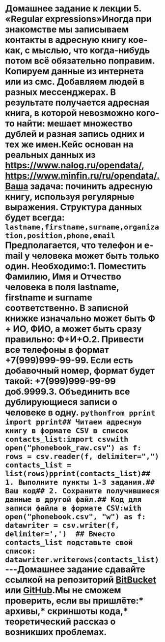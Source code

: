 # Домашнее задание к лекции 5. «Regular expressions»Иногда при знакомстве мы записываем контакты в адресную книгу кое-как, с мыслью, что когда-нибудь потом всё обязательно поправим. Копируем данные из интернета или из смс. Добавляем людей в разных мессенджерах. В результате получается адресная книга, в которой невозможно кого-то найти: мешает множество дублей и разная запись одних и тех же имен.Кейс основан на реальных данных из https://www.nalog.ru/opendata/, https://www.minfin.ru/ru/opendata/.Ваша задача: починить адресную книгу, используя регулярные выражения.  Структура данных будет всегда:   `lastname,firstname,surname,organization,position,phone,email`  Предполагается, что телефон и e-mail у человека может быть только один.  Необходимо:1. Поместить Фамилию, Имя и Отчество человека в поля lastname, firstname и surname соответственно. В записной книжке изначально может быть Ф + ИО, ФИО, а может быть сразу правильно: Ф+И+О.2. Привести все телефоны в формат +7(999)999-99-99. Если есть добавочный номер, формат будет такой: +7(999)999-99-99 доб.9999.3. Объединить все дублирующиеся записи о человеке в одну.  ```pythonfrom pprint import pprint## Читаем адресную книгу в формате CSV в список contacts_list:import csvwith open("phonebook_raw.csv") as f:  rows = csv.reader(f, delimiter=",")  contacts_list = list(rows)pprint(contacts_list)## 1. Выполните пункты 1-3 задания.## Ваш код## 2. Сохраните получившиеся данные в другой файл.## Код для записи файла в формате CSV:with open("phonebook.csv", "w") as f:  datawriter = csv.writer(f, delimiter=',')  ## Вместо contacts_list подставьте свой список:  datawriter.writerows(contacts_list)```---Домашнее задание сдавайте ссылкой на репозиторий [BitBucket](https://bitbucket.org/) или [GitHub](https://github.com/).Мы не сможем проверить, если вы пришлёте:* архивы,* скриншоты кода,* теоретический рассказ о возникших проблемах.    
